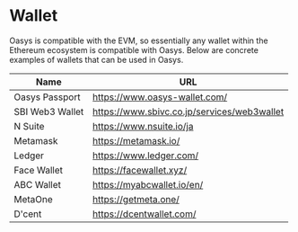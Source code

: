 ---
---

# Wallet
Oasys is compatible with the EVM, so essentially any wallet within the Ethereum ecosystem is compatible with Oasys. Below are concrete examples of wallets that can be used in Oasys.

|Name|URL|
|--|---------|
|Oasys Passport|https://www.oasys-wallet.com/|
|SBI Web3 Wallet|https://www.sbivc.co.jp/services/web3wallet|
|N Suite|https://www.nsuite.io/ja|
|Metamask|https://metamask.io/|
|Ledger|https://www.ledger.com/|
|Face Wallet|https://facewallet.xyz/|
|ABC Wallet|https://myabcwallet.io/en/|
|MetaOne|https://getmeta.one/|
|D'cent|https://dcentwallet.com/|
